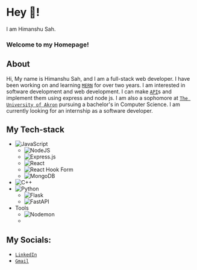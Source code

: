 # Hey 👋!

I am Himanshu Sah. 

### Welcome to my Homepage!

## About
Hi, My name is Himanshu Sah, and I am a full-stack web developer. I have been working on and learning [`MERN`](https://www.mongodb.com/mern-stack) for over two years. I am interested in software development and web development. I can make [`API`](https://en.wikipedia.org/wiki/API#:~:text=An%20application%20programming%20interface%20(API,to%20other%20pieces%20of%20software))s and implement them using express and node js. 
I am also a sophomore at [`The University of Akron`](https://uakron.edu/) pursuing a bachelor's in Computer Science. I am currently looking for an internship as a software developer.

## My Tech-stack
+ ![JavaScript](https://img.shields.io/badge/javascript-%23323330.svg?style=for-the-badge&logo=javascript&logoColor=%23F7DF1E)
  - ![NodeJS](https://img.shields.io/badge/node.js-6DA55F?style=for-the-badge&logo=node.js&logoColor=white)
  - ![Express.js](https://img.shields.io/badge/express.js-%23404d59.svg?style=for-the-badge&logo=express&logoColor=%2361DAFB)
  - ![React](https://img.shields.io/badge/react-%2320232a.svg?style=for-the-badge&logo=react&logoColor=%2361DAFB)
  - ![React Hook Form](https://img.shields.io/badge/React%20Hook%20Form-%23EC5990.svg?style=for-the-badge&logo=reacthookform&logoColor=white)
  - ![MongoDB](https://img.shields.io/badge/MongoDB-%234ea94b.svg?style=for-the-badge&logo=mongodb&logoColor=white)
+ ![C++](https://img.shields.io/badge/c++-%2300599C.svg?style=for-the-badge&logo=c%2B%2B&logoColor=white)
+ ![Python](https://img.shields.io/badge/python-3670A0?style=for-the-badge&logo=python&logoColor=ffdd54)
  - ![Flask](https://img.shields.io/badge/flask-%23000.svg?style=for-the-badge&logo=flask&logoColor=white)
  - ![FastAPI](https://img.shields.io/badge/FastAPI-005571?style=for-the-badge&logo=fastapi)
+ Tools
  - ![Nodemon](https://img.shields.io/badge/NODEMON-%23323330.svg?style=for-the-badge&logo=nodemon&logoColor=%BBDEAD)
  - 
## My Socials:
+ [`LinkedIn`](https://www.linkedin.com/in/himanshu-sah-a98799165/)
+ [`Gmail`](himanshusah41@gmail.com)

<!---
Sahhimanshu7/Sahhimanshu7 is a ✨ special ✨ repository because its `README.md` (this file) appears on your GitHub profile.
You can click the Preview link to take a look at your changes.
--->

